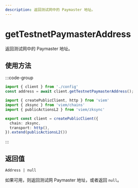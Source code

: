 ```yaml
---
description: 返回测试网中的 Paymaster 地址。
---
```


# getTestnetPaymasterAddress

返回测试网中的 Paymaster 地址。

## 使用方法

:::code-group

```ts [example.ts]
import { client } from './config'
const address = await client.getTestnetPaymasterAddress();
```

```ts [config.ts]
import { createPublicClient, http } from 'viem'
import { zksync } from 'viem/chains'
import { publicActionsL2 } from 'viem/zksync'

export const client = createPublicClient({
  chain: zksync,
  transport: http(),
}).extend(publicActionsL2())
```
:::

## 返回值 

`Address | null`

如果可用，则返回测试网 Paymaster 地址，或者返回 `null`。